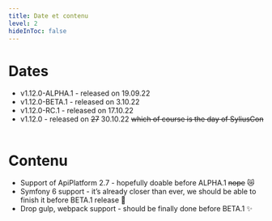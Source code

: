 ```yaml
---
title: Date et contenu
level: 2
hideInToc: false
---
```


# Dates

- v1.12.0-ALPHA.1 - released on 19.09.22
- v1.12.0-BETA.1 - released on 3.10.22
- v1.12.0-RC.1 - released on 17.10.22
- v1.12.0 - released on ~~27~~ 30.10.22 ~~which of course is the day of SyliusCon~~
  <br/>
  <br/>

# Contenu

- Support of ApiPlatform 2.7 - hopefully doable before ALPHA.1 ~~nope~~ 😿
- Symfony 6 support - it’s already closer than ever, we should be able to finish it before BETA.1 release 🤞
- Drop gulp, webpack support - should be finally done before BETA.1 ✨

